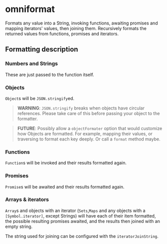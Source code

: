 omniformat
===

Formats any value into a String, invoking functions, awaiting promises and mapping iterators' values, then joining them. Recursively formats the returned values from functions, promises and iterators.

Formatting description
---

### Numbers and Strings

These are just passed to the function itself.

### Objects

`Object`s will be `JSON.stringify`ed.

> **WARNING**: `JSON.stringify` breaks when objects have circular references. Please take care of this before passing your object to the formatter.

> **FUTURE**: Possibly allow a `objectFormater` option that would customize how Objects are formatted. For example, mapping their values, or traversing to format each key deeply. Or call a `format` method maybe.

### Functions

`Function`s will be invoked and their results formatted again.

### Promises

`Promise`s will be awaited and their results formatted again.

### Arrays & iterators

`Array`s and objects with an iterator (`Sets`,`Maps` and any objects with a `[Symbol.iterator]`, except Strings) will have each of their item formatted, the possible resulting promises awaited, and the results then joined with an empty string.

The string used for joining can be configured with the `iteratorJoinString`.
